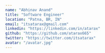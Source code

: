 ```yaml
---
name: "Abhinav Anand"
title: "Software Engineer"
location: "Patna, BR, IN"
email: "itsatarax@gmail.com"
linkedin: "https://linkedin.com/in/atarax"
github: "https://github.com/atarax665"
twitter: "https://twitter.com/itsatarax"
avatar: "/avatar.jpg"
---
```


